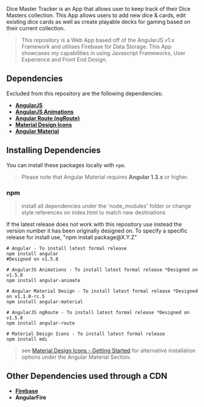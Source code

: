 Dice Master Tracker is an App that allows user to keep track of their Dice Masters collection. This App allows users to add new dice & cards, edit existing dice cards as well as create playable decks for gaming based on their current collection.

> This repository is a Web App based off of the AngularJS v1.x Framework and utilises Firebase for Data Storage. This App showcases my capabilities in using Javascript Frameworks, User Experience and Front End Design.

## Dependencies

Excluded from this repository are the following dependencies:

* **[AngularJS](https://www.angularjs.org/)**
* **[AngularJS Animations](https://docs.angularjs.org/guide/animations)** 
* **[Angular Route (ngRoute)](https://docs.angularjs.org/api/ngRoute)** 
* **[Material Design Icons](https://materialdesignicons.com/)** 
* **[Angular Material](https://material.angularjs.org/latest/)** 
 
## Installing Dependencies

You can install these packages locally with `npm`. 
> Please note that Angular Material requires **Angular 1.3.x** or higher. 


### npm 
> install all dependencies under the 'node_modules' folder or change style references on index.html to match new destinations

If the latest release does not work with this repository use instead the version number it has been originally designed on. To  specify a specific release for install use, "npm install package&#64;X.Y.Z"

```shell
# Angular - To install latest formal release
npm install angular
#Designed on v1.5.8

# AngularJS Animations - To install latest formal release *Designed on v1.5.8
npm install angular-animate

# Angular Material Design - To install latest formal release *Designed on v1.1.0-rc.5
npm install angular-material

# AngularJS ngRoute - To install latest formal release *Designed on v1.5.8
npm install angular-route

# Material Design Icons - To install latest formal release
npm install mdi
```
> see [Material Design Icons - Getting Started](https://materialdesignicons.com/getting-started) for alternative installation options under the Angular Material Section.

## Other Dependencies used through a CDN
* **[Firebase](https://firebase.google.com)**
* **AngularFire**
